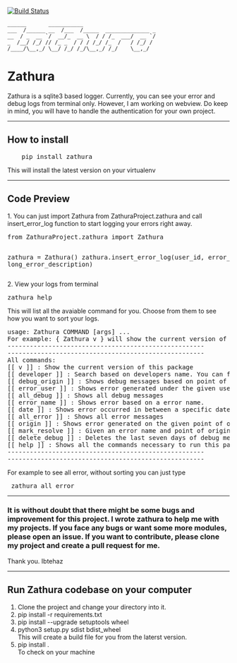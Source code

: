 [![Build Status](https://travis-ci.org/p1r-a-t3/zathura.svg?branch=master)](https://travis-ci.org/p1r-a-t3/zathura)

```
______       ___________                       
___  /______ __  /___  /_____  ______________ _
__  / _  __ `/  __/_  __ \  / / /_  ___/  __ `/
_  /__/ /_/ // /_ _  / / / /_/ /_  /   / /_/ / 
/____/\__,_/ \__/ /_/ /_/\__,_/ /_/    \__,_/  
```
# Zathura
Zathura is a sqlite3 based logger. Currently, you can see your error and debug logs from terminal only. However, I am working on webview. Do keep in mind, you will have to handle the authentication for your own project.

-------------------------------
## How to install
<ul> <pre> pip install zathura </pre> </ul>
This will install the latest version on your virtualenv

-------------------------------
## Code Preview
<p>
1.  You can just import Zathura from ZathuraProject.zathura and call insert_error_log function to start logging your errors right away.
<pre>
from ZathuraProject.zathura import Zathura

zathura = Zathura()
zathura.insert_error_log(user_id, error_name, long_error_description)
</pre>
</p>

<p>
2. View your logs from terminal
<pre>
zathura help
</pre>
This will list all the avaiable command for you. Choose from them to see how you want to sort your logs.
<pre>
usage: Zathura COMMAND [args] ...
For example: { Zathura v } will show the current version of this pacakge.
-----------------------------------------------------
-----------------------------------------------------
All commands: 
[[ v ]] : Show the current version of this package
[[ developer ]] : Search based on developers name. You can filter out the result based on date and descending order
[[ debug_origin ]] : Shows debug messages based on point of origin. Point of origin is the class/function from where you are adding a message in sqlite.
[[ error_user ]] : Shows error generated under the given username
[[ all_debug ]] : Shows all debug messages
[[ error_name ]] : Shows error based on a error name.
[[ date ]] : Shows error occurred in between a specific date.
[[ all_error ]] : Shows all error messages
[[ origin ]] : Shows error generated on the given point of origin
[[ mark_resolve ]] : Given an error name and point of origin all errors logged on database, is marked resolved.
[[ delete_debug ]] : Deletes the last seven days of debug mesasges from the database. It is useful if you dont want to clutter the database with unnecessary debug info.
[[ help ]] : Shows all the commands necessary to run this package from terminal
-----------------------------------------------------
-----------------------------------------------------
</pre>
For example to see all error, without sorting you can just type
<pre> zathura all_error </pre>
</p>

-------------------------------

<h3> 
It is without doubt that there might be some bugs and improvement for this project. I wrote zathura to help me with my projects. If you face any bugs or want some more modules, please open an issue. If you want to contribute, please clone my project and create a pull request for me. 
</h3>

<p> Thank you. Ibtehaz </p>

-------------------------------

## Run Zathura codebase on your computer
<ol>

<li>
Clone the project and change your directory into it.
</li>

<li>
    pip install -r requirements.txt
</li> <li>
    pip install --upgrade setuptools wheel
</li> <li>
    python3 setup.py sdist bdist_wheel
    <br>
    This will create a build file for you from the laterst version.
</li> <li>
    pip install . <br>
    To check on your machine
</li>
</ol>
